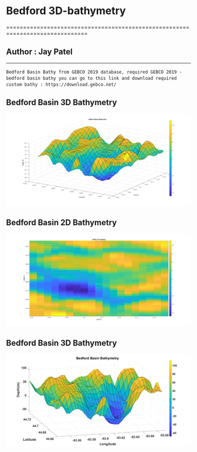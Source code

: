 # Bedford 3D-bathymetry
==============================================================================
## Author : Jay Patel 
------------------------------------------------------------------------------

`Bedford Basin Bathy from GEBCO 2019 database, required GEBCO 2019 - bedford basin bathy you can go to this link and download required custom bathy : https://download.gebco.net/`

## Bedford Basin 3D Bathymetry
<img src="Basin3DBathy.png">

## Bedford Basin 2D Bathymetry
<img src="2-D_plotting.png">

## Bedford Basin 3D Bathymetry
<img src="Basin3DBathy_Font24.png">
